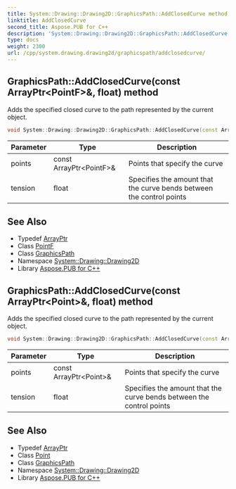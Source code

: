 ```yaml
---
title: System::Drawing::Drawing2D::GraphicsPath::AddClosedCurve method
linktitle: AddClosedCurve
second_title: Aspose.PUB for C++
description: 'System::Drawing::Drawing2D::GraphicsPath::AddClosedCurve method. Adds the specified closed curve to the path represented by the current object in C++.'
type: docs
weight: 2300
url: /cpp/system.drawing.drawing2d/graphicspath/addclosedcurve/
---
```

## GraphicsPath::AddClosedCurve(const ArrayPtr\<PointF\>\&, float) method


Adds the specified closed curve to the path represented by the current object.

```cpp
void System::Drawing::Drawing2D::GraphicsPath::AddClosedCurve(const ArrayPtr<PointF> &points, float tension=0.5)
```


| Parameter | Type | Description |
| --- | --- | --- |
| points | const ArrayPtr\<PointF\>\& | Points that specify the curve |
| tension | float | Specifies the amount that the curve bends between the control points |

## See Also

* Typedef [ArrayPtr](../../../system/arrayptr/)
* Class [PointF](../../../system.drawing/pointf/)
* Class [GraphicsPath](../)
* Namespace [System::Drawing::Drawing2D](../../)
* Library [Aspose.PUB for C++](../../../)
## GraphicsPath::AddClosedCurve(const ArrayPtr\<Point\>\&, float) method


Adds the specified closed curve to the path represented by the current object.

```cpp
void System::Drawing::Drawing2D::GraphicsPath::AddClosedCurve(const ArrayPtr<Point> &points, float tension=0.5)
```


| Parameter | Type | Description |
| --- | --- | --- |
| points | const ArrayPtr\<Point\>\& | Points that specify the curve |
| tension | float | Specifies the amount that the curve bends between the control points |

## See Also

* Typedef [ArrayPtr](../../../system/arrayptr/)
* Class [Point](../../../system.drawing/point/)
* Class [GraphicsPath](../)
* Namespace [System::Drawing::Drawing2D](../../)
* Library [Aspose.PUB for C++](../../../)
